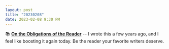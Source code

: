 ```yaml
---
layout: post
title: "20230208"
date: 2023-02-08 9:30 PM
---
```


📚 [**On the Obligations of the Reader**](https://multoghost.wordpress.com/2018/08/13/on-the-obligations-of-the-reader/) -- I wrote this a few years ago, and I feel like boosting it again today. Be the reader your favorite writers deserve.
